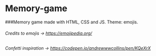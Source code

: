 # Memory-game
###Memory game made with HTML, CSS and JS. Theme: emojis.
###### Credits to emojis -> https://emojipedia.org/
###### Confetti inspiration -> https://codepen.io/andrewwwcollins/pen/KQeXrX

